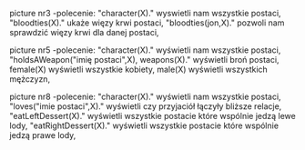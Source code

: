 picture nr3
-polecenie:
"character(X)." wyswietli nam wszystkie postaci,
"bloodties(X)." ukaże więzy krwi postaci,
"bloodties(jon,X)." pozwoli nam sprawdzić więzy krwi dla danej postaci,

picture nr5
-polecenie:
"character(X)." wyświetli nam wszystkie postaci,
"holdsAWeapon("imię postaci",X), weapons(X)." wyświetli broń postaci,
female(X) wyświetli wszystkie kobiety,
male(X) wyświetli wszystkich mężczyzn,

picture nr8 
-polecenie:
"character(X)." wyświetli nam wszystkie postaci,
"loves("imie postaci",X)." wyświetli czy przyjaciół łączyły bliższe relacje,
"eatLeftDessert(X)." wyświetli wszystkie postacie które wspólnie jedzą lewe lody,
"eatRightDessert(X)." wyświetli wszystkie postacie które wspólnie jedzą prawe lody,

